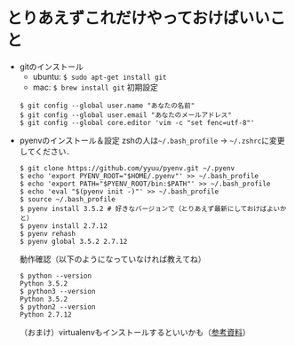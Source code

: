# とりあえずこれだけやっておけばいいこと

- gitのインストール
    - ubuntu: `$ sudo apt-get install git`
    - mac: `$ brew install git`
    初期設定
    ```
    $ git config --global user.name "あなたの名前"
    $ git config --global user.email "あなたのメールアドレス"
    $ git config --global core.editor 'vim -c "set fenc=utf-8"'
    ```
- pyenvのインストール＆設定
    zshの人は`~/.bash_profile` -> `~/.zshrc`に変更してください．
    ```
    $ git clone https://github.com/yyuu/pyenv.git ~/.pyenv
    $ echo 'export PYENV_ROOT="$HOME/.pyenv"' >> ~/.bash_profile
    $ echo 'export PATH="$PYENV_ROOT/bin:$PATH"' >> ~/.bash_profile
    $ echo 'eval "$(pyenv init -)"' >> ~/.bash_profile
    $ source ~/.bash_profile
    $ pyenv install 3.5.2 # 好きなバージョンで（とりあえず最新にしておけばよいかと）
    $ pyenv install 2.7.12
    $ pyenv rehash
    $ pyenv global 3.5.2 2.7.12
    ```
    動作確認（以下のようになっていなければ教えてね）
    ```
    $ python --version
    Python 3.5.2
    $ python3 --version
    Python 3.5.2
    $ python2 --version
    Python 2.7.12
    ```
    （おまけ）virtualenvもインストールするといいかも（[参考資料](http://qiita.com/Kodaira_/items/feadfef9add468e3a85b])）
